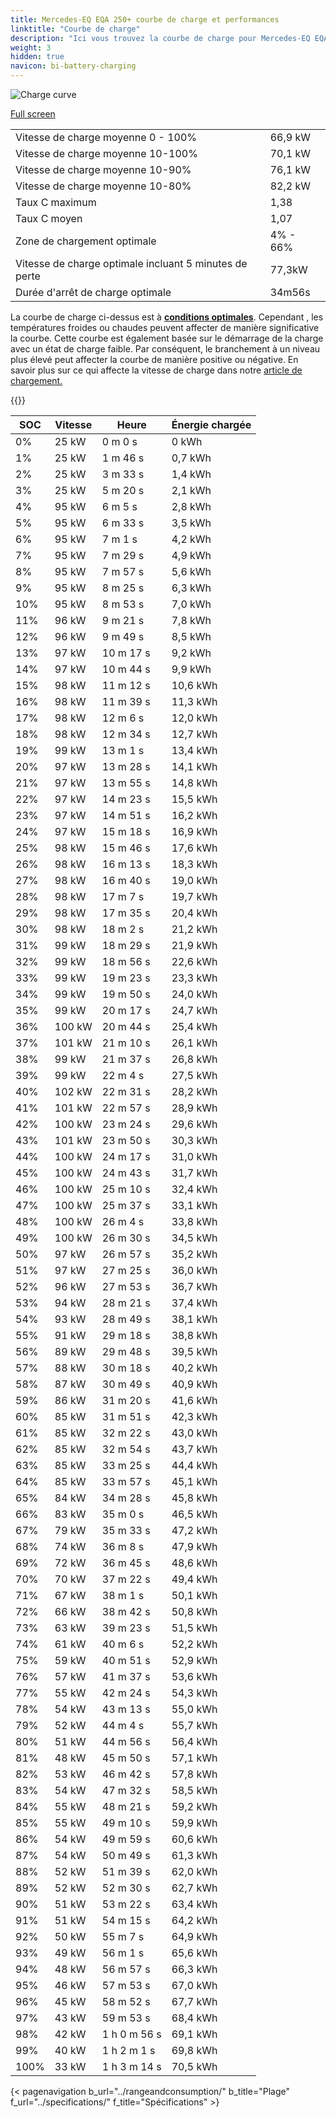 ```yaml
---
title: Mercedes-EQ EQA 250+ courbe de charge et performances
linktitle: "Courbe de charge"
description: "Ici vous trouvez la courbe de charge pour Mercedes-EQ EQA 250+."
weight: 3
hidden: true
navicon: bi-battery-charging
---
```

<!-- markdownlint-disable MD033 -->
<img src="/images/models/mercedes/eqa/eqa_250plus/chargingcurve.svg" alt="Charge curve" class="img-fluid">

[Full screen](/images/models/mercedes/eqa/eqa_250plus/chargingcurve.svg)


<table class="table table-striped border">
<tbody>
<tr>
<td>Vitesse de charge moyenne 0 - 100%</td><td>66,9 kW</td>
</tr>
<tr>
<td>Vitesse de charge moyenne 10-100%</td><td>70,1 kW</td>
</tr>
<tr>
<td>Vitesse de charge moyenne 10-90%</td><td>76,1 kW</td>
</tr>
<tr>
<td>Vitesse de charge moyenne 10-80%</td><td>82,2 kW</td>
</tr>
<tr>
<td>Taux C maximum</td><td>1,38</td>
</tr>
<tr>
<td>Taux C moyen</td><td>1,07</td>
</tr>
<tr>
<td>Zone de chargement optimale</td><td>4% - 66%</td>
</tr>
<tr>
<td>Vitesse de charge optimale incluant 5 minutes de perte</td><td>77,3kW</td>
</tr>
<tr>
<td>Durée d'arrêt de charge optimale</td><td>34m56s</td>
</tr>
</tbody>
</table>


La courbe de charge ci-dessus est à **[conditions optimales](../../../../../technology/battery/charging/#temperature)**. Cependant , les températures froides ou chaudes peuvent affecter de manière significative la courbe. Cette courbe est également basée sur le démarrage de la charge avec un état de charge faible. Par conséquent, le branchement à un niveau plus élevé peut affecter la courbe de manière positive ou négative. En savoir plus sur ce qui affecte la vitesse de charge dans notre [article de chargement.](../../../../../technology/battery/charging/)


{{<evkxdisplayaddarticle />}}
<table class="table table-striped border">
<thead>
<tr><th>SOC</th><th>Vitesse</th><th>Heure</th><th>Énergie chargée</th></tr>
</thead>
<tbody>
<tr>
<td>0%</td><td>25 kW</td><td> 0 m 0 s </td><td>0 kWh </td>
</tr>
<tr>
<td>1%</td><td>25 kW</td><td> 1 m 46 s </td><td>0,7 kWh </td>
</tr>
<tr>
<td>2%</td><td>25 kW</td><td> 3 m 33 s </td><td>1,4 kWh </td>
</tr>
<tr>
<td>3%</td><td>25 kW</td><td> 5 m 20 s </td><td>2,1 kWh </td>
</tr>
<tr>
<td>4%</td><td>95 kW</td><td> 6 m 5 s </td><td>2,8 kWh </td>
</tr>
<tr>
<td>5%</td><td>95 kW</td><td> 6 m 33 s </td><td>3,5 kWh </td>
</tr>
<tr>
<td>6%</td><td>95 kW</td><td> 7 m 1 s </td><td>4,2 kWh </td>
</tr>
<tr>
<td>7%</td><td>95 kW</td><td> 7 m 29 s </td><td>4,9 kWh </td>
</tr>
<tr>
<td>8%</td><td>95 kW</td><td> 7 m 57 s </td><td>5,6 kWh </td>
</tr>
<tr>
<td>9%</td><td>95 kW</td><td> 8 m 25 s </td><td>6,3 kWh </td>
</tr>
<tr>
<td>10%</td><td>95 kW</td><td> 8 m 53 s </td><td>7,0 kWh </td>
</tr>
<tr>
<td>11%</td><td>96 kW</td><td> 9 m 21 s </td><td>7,8 kWh </td>
</tr>
<tr>
<td>12%</td><td>96 kW</td><td> 9 m 49 s </td><td>8,5 kWh </td>
</tr>
<tr>
<td>13%</td><td>97 kW</td><td> 10 m 17 s </td><td>9,2 kWh </td>
</tr>
<tr>
<td>14%</td><td>97 kW</td><td> 10 m 44 s </td><td>9,9 kWh </td>
</tr>
<tr>
<td>15%</td><td>98 kW</td><td> 11 m 12 s </td><td>10,6 kWh </td>
</tr>
<tr>
<td>16%</td><td>98 kW</td><td> 11 m 39 s </td><td>11,3 kWh </td>
</tr>
<tr>
<td>17%</td><td>98 kW</td><td> 12 m 6 s </td><td>12,0 kWh </td>
</tr>
<tr>
<td>18%</td><td>98 kW</td><td> 12 m 34 s </td><td>12,7 kWh </td>
</tr>
<tr>
<td>19%</td><td>99 kW</td><td> 13 m 1 s </td><td>13,4 kWh </td>
</tr>
<tr>
<td>20%</td><td>97 kW</td><td> 13 m 28 s </td><td>14,1 kWh </td>
</tr>
<tr>
<td>21%</td><td>97 kW</td><td> 13 m 55 s </td><td>14,8 kWh </td>
</tr>
<tr>
<td>22%</td><td>97 kW</td><td> 14 m 23 s </td><td>15,5 kWh </td>
</tr>
<tr>
<td>23%</td><td>97 kW</td><td> 14 m 51 s </td><td>16,2 kWh </td>
</tr>
<tr>
<td>24%</td><td>97 kW</td><td> 15 m 18 s </td><td>16,9 kWh </td>
</tr>
<tr>
<td>25%</td><td>98 kW</td><td> 15 m 46 s </td><td>17,6 kWh </td>
</tr>
<tr>
<td>26%</td><td>98 kW</td><td> 16 m 13 s </td><td>18,3 kWh </td>
</tr>
<tr>
<td>27%</td><td>98 kW</td><td> 16 m 40 s </td><td>19,0 kWh </td>
</tr>
<tr>
<td>28%</td><td>98 kW</td><td> 17 m 7 s </td><td>19,7 kWh </td>
</tr>
<tr>
<td>29%</td><td>98 kW</td><td> 17 m 35 s </td><td>20,4 kWh </td>
</tr>
<tr>
<td>30%</td><td>98 kW</td><td> 18 m 2 s </td><td>21,2 kWh </td>
</tr>
<tr>
<td>31%</td><td>99 kW</td><td> 18 m 29 s </td><td>21,9 kWh </td>
</tr>
<tr>
<td>32%</td><td>99 kW</td><td> 18 m 56 s </td><td>22,6 kWh </td>
</tr>
<tr>
<td>33%</td><td>99 kW</td><td> 19 m 23 s </td><td>23,3 kWh </td>
</tr>
<tr>
<td>34%</td><td>99 kW</td><td> 19 m 50 s </td><td>24,0 kWh </td>
</tr>
<tr>
<td>35%</td><td>99 kW</td><td> 20 m 17 s </td><td>24,7 kWh </td>
</tr>
<tr>
<td>36%</td><td>100 kW</td><td> 20 m 44 s </td><td>25,4 kWh </td>
</tr>
<tr>
<td>37%</td><td>101 kW</td><td> 21 m 10 s </td><td>26,1 kWh </td>
</tr>
<tr>
<td>38%</td><td>99 kW</td><td> 21 m 37 s </td><td>26,8 kWh </td>
</tr>
<tr>
<td>39%</td><td>99 kW</td><td> 22 m 4 s </td><td>27,5 kWh </td>
</tr>
<tr>
<td>40%</td><td>102 kW</td><td> 22 m 31 s </td><td>28,2 kWh </td>
</tr>
<tr>
<td>41%</td><td>101 kW</td><td> 22 m 57 s </td><td>28,9 kWh </td>
</tr>
<tr>
<td>42%</td><td>100 kW</td><td> 23 m 24 s </td><td>29,6 kWh </td>
</tr>
<tr>
<td>43%</td><td>101 kW</td><td> 23 m 50 s </td><td>30,3 kWh </td>
</tr>
<tr>
<td>44%</td><td>100 kW</td><td> 24 m 17 s </td><td>31,0 kWh </td>
</tr>
<tr>
<td>45%</td><td>100 kW</td><td> 24 m 43 s </td><td>31,7 kWh </td>
</tr>
<tr>
<td>46%</td><td>100 kW</td><td> 25 m 10 s </td><td>32,4 kWh </td>
</tr>
<tr>
<td>47%</td><td>100 kW</td><td> 25 m 37 s </td><td>33,1 kWh </td>
</tr>
<tr>
<td>48%</td><td>100 kW</td><td> 26 m 4 s </td><td>33,8 kWh </td>
</tr>
<tr>
<td>49%</td><td>100 kW</td><td> 26 m 30 s </td><td>34,5 kWh </td>
</tr>
<tr>
<td>50%</td><td>97 kW</td><td> 26 m 57 s </td><td>35,2 kWh </td>
</tr>
<tr>
<td>51%</td><td>97 kW</td><td> 27 m 25 s </td><td>36,0 kWh </td>
</tr>
<tr>
<td>52%</td><td>96 kW</td><td> 27 m 53 s </td><td>36,7 kWh </td>
</tr>
<tr>
<td>53%</td><td>94 kW</td><td> 28 m 21 s </td><td>37,4 kWh </td>
</tr>
<tr>
<td>54%</td><td>93 kW</td><td> 28 m 49 s </td><td>38,1 kWh </td>
</tr>
<tr>
<td>55%</td><td>91 kW</td><td> 29 m 18 s </td><td>38,8 kWh </td>
</tr>
<tr>
<td>56%</td><td>89 kW</td><td> 29 m 48 s </td><td>39,5 kWh </td>
</tr>
<tr>
<td>57%</td><td>88 kW</td><td> 30 m 18 s </td><td>40,2 kWh </td>
</tr>
<tr>
<td>58%</td><td>87 kW</td><td> 30 m 49 s </td><td>40,9 kWh </td>
</tr>
<tr>
<td>59%</td><td>86 kW</td><td> 31 m 20 s </td><td>41,6 kWh </td>
</tr>
<tr>
<td>60%</td><td>85 kW</td><td> 31 m 51 s </td><td>42,3 kWh </td>
</tr>
<tr>
<td>61%</td><td>85 kW</td><td> 32 m 22 s </td><td>43,0 kWh </td>
</tr>
<tr>
<td>62%</td><td>85 kW</td><td> 32 m 54 s </td><td>43,7 kWh </td>
</tr>
<tr>
<td>63%</td><td>85 kW</td><td> 33 m 25 s </td><td>44,4 kWh </td>
</tr>
<tr>
<td>64%</td><td>85 kW</td><td> 33 m 57 s </td><td>45,1 kWh </td>
</tr>
<tr>
<td>65%</td><td>84 kW</td><td> 34 m 28 s </td><td>45,8 kWh </td>
</tr>
<tr>
<td>66%</td><td>83 kW</td><td> 35 m 0 s </td><td>46,5 kWh </td>
</tr>
<tr>
<td>67%</td><td>79 kW</td><td> 35 m 33 s </td><td>47,2 kWh </td>
</tr>
<tr>
<td>68%</td><td>74 kW</td><td> 36 m 8 s </td><td>47,9 kWh </td>
</tr>
<tr>
<td>69%</td><td>72 kW</td><td> 36 m 45 s </td><td>48,6 kWh </td>
</tr>
<tr>
<td>70%</td><td>70 kW</td><td> 37 m 22 s </td><td>49,4 kWh </td>
</tr>
<tr>
<td>71%</td><td>67 kW</td><td> 38 m 1 s </td><td>50,1 kWh </td>
</tr>
<tr>
<td>72%</td><td>66 kW</td><td> 38 m 42 s </td><td>50,8 kWh </td>
</tr>
<tr>
<td>73%</td><td>63 kW</td><td> 39 m 23 s </td><td>51,5 kWh </td>
</tr>
<tr>
<td>74%</td><td>61 kW</td><td> 40 m 6 s </td><td>52,2 kWh </td>
</tr>
<tr>
<td>75%</td><td>59 kW</td><td> 40 m 51 s </td><td>52,9 kWh </td>
</tr>
<tr>
<td>76%</td><td>57 kW</td><td> 41 m 37 s </td><td>53,6 kWh </td>
</tr>
<tr>
<td>77%</td><td>55 kW</td><td> 42 m 24 s </td><td>54,3 kWh </td>
</tr>
<tr>
<td>78%</td><td>54 kW</td><td> 43 m 13 s </td><td>55,0 kWh </td>
</tr>
<tr>
<td>79%</td><td>52 kW</td><td> 44 m 4 s </td><td>55,7 kWh </td>
</tr>
<tr>
<td>80%</td><td>51 kW</td><td> 44 m 56 s </td><td>56,4 kWh </td>
</tr>
<tr>
<td>81%</td><td>48 kW</td><td> 45 m 50 s </td><td>57,1 kWh </td>
</tr>
<tr>
<td>82%</td><td>53 kW</td><td> 46 m 42 s </td><td>57,8 kWh </td>
</tr>
<tr>
<td>83%</td><td>54 kW</td><td> 47 m 32 s </td><td>58,5 kWh </td>
</tr>
<tr>
<td>84%</td><td>55 kW</td><td> 48 m 21 s </td><td>59,2 kWh </td>
</tr>
<tr>
<td>85%</td><td>55 kW</td><td> 49 m 10 s </td><td>59,9 kWh </td>
</tr>
<tr>
<td>86%</td><td>54 kW</td><td> 49 m 59 s </td><td>60,6 kWh </td>
</tr>
<tr>
<td>87%</td><td>54 kW</td><td> 50 m 49 s </td><td>61,3 kWh </td>
</tr>
<tr>
<td>88%</td><td>52 kW</td><td> 51 m 39 s </td><td>62,0 kWh </td>
</tr>
<tr>
<td>89%</td><td>52 kW</td><td> 52 m 30 s </td><td>62,7 kWh </td>
</tr>
<tr>
<td>90%</td><td>51 kW</td><td> 53 m 22 s </td><td>63,4 kWh </td>
</tr>
<tr>
<td>91%</td><td>51 kW</td><td> 54 m 15 s </td><td>64,2 kWh </td>
</tr>
<tr>
<td>92%</td><td>50 kW</td><td> 55 m 7 s </td><td>64,9 kWh </td>
</tr>
<tr>
<td>93%</td><td>49 kW</td><td> 56 m 1 s </td><td>65,6 kWh </td>
</tr>
<tr>
<td>94%</td><td>48 kW</td><td> 56 m 57 s </td><td>66,3 kWh </td>
</tr>
<tr>
<td>95%</td><td>46 kW</td><td> 57 m 53 s </td><td>67,0 kWh </td>
</tr>
<tr>
<td>96%</td><td>45 kW</td><td> 58 m 52 s </td><td>67,7 kWh </td>
</tr>
<tr>
<td>97%</td><td>43 kW</td><td> 59 m 53 s </td><td>68,4 kWh </td>
</tr>
<tr>
<td>98%</td><td>42 kW</td><td>1 h 0 m 56 s </td><td>69,1 kWh </td>
</tr>
<tr>
<td>99%</td><td>40 kW</td><td>1 h 2 m 1 s </td><td>69,8 kWh </td>
</tr>
<tr>
<td>100%</td><td>33 kW</td><td>1 h 3 m 14 s </td><td>70,5 kWh </td>
</tr>
</tbody>
</table>


{< pagenavigation b_url="../rangeandconsumption/" b_title="Plage" f_url="../specifications/" f_title="Spécifications" >}
